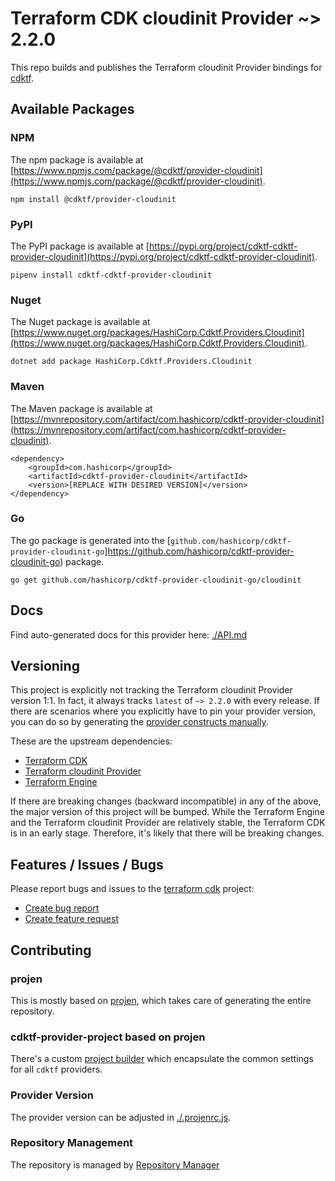 
# Terraform CDK cloudinit Provider ~> 2.2.0

This repo builds and publishes the Terraform cloudinit Provider bindings for [cdktf](https://cdk.tf).

## Available Packages

### NPM

The npm package is available at [https://www.npmjs.com/package/@cdktf/provider-cloudinit](https://www.npmjs.com/package/@cdktf/provider-cloudinit).

`npm install @cdktf/provider-cloudinit`

### PyPI

The PyPI package is available at [https://pypi.org/project/cdktf-cdktf-provider-cloudinit](https://pypi.org/project/cdktf-cdktf-provider-cloudinit).

`pipenv install cdktf-cdktf-provider-cloudinit`

### Nuget

The Nuget package is available at [https://www.nuget.org/packages/HashiCorp.Cdktf.Providers.Cloudinit](https://www.nuget.org/packages/HashiCorp.Cdktf.Providers.Cloudinit).

`dotnet add package HashiCorp.Cdktf.Providers.Cloudinit`

### Maven

The Maven package is available at [https://mvnrepository.com/artifact/com.hashicorp/cdktf-provider-cloudinit](https://mvnrepository.com/artifact/com.hashicorp/cdktf-provider-cloudinit).

```
<dependency>
    <groupId>com.hashicorp</groupId>
    <artifactId>cdktf-provider-cloudinit</artifactId>
    <version>[REPLACE WITH DESIRED VERSION]</version>
</dependency>
```


### Go

The go package is generated into the [`github.com/hashicorp/cdktf-provider-cloudinit-go`]https://github.com/hashicorp/cdktf-provider-cloudinit-go) package.

`go get github.com/hashicorp/cdktf-provider-cloudinit-go/cloudinit`

## Docs

Find auto-generated docs for this provider here: [./API.md](./API.md)

## Versioning

This project is explicitly not tracking the Terraform cloudinit Provider version 1:1. In fact, it always tracks `latest` of `~> 2.2.0` with every release. If there are scenarios where you explicitly have to pin your provider version, you can do so by generating the [provider constructs manually](https://cdk.tf/imports).

These are the upstream dependencies:

- [Terraform CDK](https://cdk.tf)
- [Terraform cloudinit Provider](https://github.com/terraform-providers/terraform-provider-cloudinit)
- [Terraform Engine](https://terraform.io)

If there are breaking changes (backward incompatible) in any of the above, the major version of this project will be bumped. While the Terraform Engine and the Terraform cloudinit Provider are relatively stable, the Terraform CDK is in an early stage. Therefore, it's likely that there will be breaking changes.

## Features / Issues / Bugs

Please report bugs and issues to the [terraform cdk](https://cdk.tf) project:

- [Create bug report](https://cdk.tf/bug)
- [Create feature request](https://cdk.tf/feature)

## Contributing

### projen

This is mostly based on [projen](https://github.com/eladb/projen), which takes care of generating the entire repository.

### cdktf-provider-project based on projen

There's a custom [project builder](https://github.com/hashicorp/cdktf-provider-project) which encapsulate the common settings for all `cdktf` providers.

### Provider Version

The provider version can be adjusted in [./.projenrc.js](./.projenrc.js).

### Repository Management

The repository is managed by [Repository Manager](https://github.com/hashicorp/cdktf-repository-manager/)
